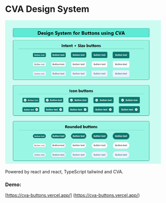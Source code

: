 # CVA Design System

![CVA_btns](design-system-btn.png)

Powered by react and react, TypeScript tailwind and CVA.

### Demo:

[https://cva-buttons.vercel.app/]
(https://cva-buttons.vercel.app/)
